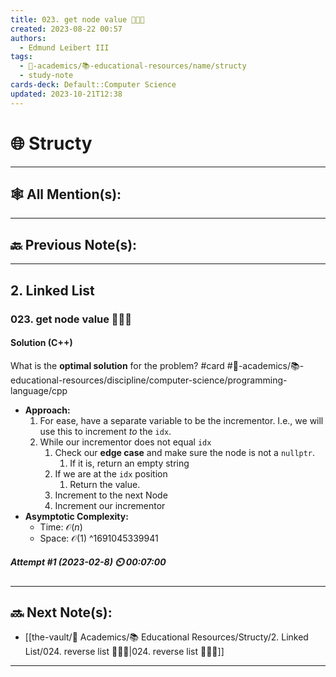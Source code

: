 ```yaml
---
title: 023. get node value 👨🏽‍💻
created: 2023-08-22 00:57
authors:
  - Edmund Leibert III
tags:
  - 🔴-academics/📚-educational-resources/name/structy
  - study-note
cards-deck: Default::Computer Science
updated: 2023-10-21T12:38
---
```


# 🌐 Structy

---

## 🕸️ All Mention(s): 

---

## 🔙 Previous Note(s):

---

## 2. Linked List

### **023. get node value 👨🏽‍💻**

#### Solution (C++)

What is the **optimal solution** for the problem? 
#card #🔴-academics/📚-educational-resources/discipline/computer-science/programming-language/cpp
 - **Approach:**
	1. For ease, have a separate variable to be the incrementor. I.e., we will use this to increment *to* the `idx`.
	2. While our incrementor does not equal `idx`
		1. Check our **edge case** and make sure the node is not a `nullptr`.
			1. If it is, return an empty string
		2. If we are at the `idx` position
			1. Return the value.
		3. Increment to the next Node
		4. Increment our incrementor
- **Asymptotic Complexity:**
	- Time: $\mathcal{O}(n)$
	- Space: $\mathcal{O}(1)$
^1691045339941

##### **Attempt #1 (2023-02-8) ⏲️ 00:07:00**


---

## 🔜 Next Note(s):
- [[the-vault/🔴 Academics/📚 Educational Resources/Structy/2. Linked List/024. reverse list 👨🏽‍💻|024. reverse list 👨🏽‍💻]]

---
